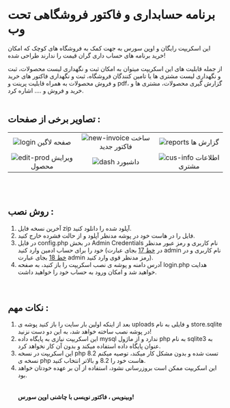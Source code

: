 # برنامه حسابداری و فاکتور فروشگاهی تحت وب
این اسکریپت رایگان و اوپن سورس به جهت کمک به فروشگاه های کوچک که امکان خرید برنامه های حساب داری گران قیمت را ندارند طراحی شده!

از جمله قابلیت های این اسکریپت میتوان به امکان ثبت و نگهداری لیست محصولات، ثبت و نگهداری لیست مشتری ها یا تامین کنندگان فروشگاه، ثبت و نگهداری فاکتور های خرید و فروش محصولات به همراه قابلیت پرینت و pdf، گزارش گیری محصولات، مشتری ها و خرید و فروش و .... اشاره کرد.
<br /><br />
## تصاویر برخی از صفحات :
| | | |
|:-------------------------:|:-------------------------:|:-------------------------:|
|![login](https://github.com/user-attachments/assets/c6368846-e74a-44a0-afde-2e292d52d069) صفحه لاگین|![new-invoice](https://github.com/user-attachments/assets/00f85e4b-b1c8-4721-8b97-c973178e2594) ساخت فاکتور جدید|![reports](https://github.com/user-attachments/assets/ba87ad02-11d5-4a7d-967c-fefe53b69998) گزارش ها|
|![edit-prod](https://github.com/user-attachments/assets/36df31fc-e71a-4504-ab6b-88922f8a83be) ویرایش محصول|![dash](https://github.com/user-attachments/assets/67217f46-5bbb-4f72-9266-58cc4378fafe) داشبورد|![cus-info](https://github.com/user-attachments/assets/d23b86f0-cc05-4fe6-8040-a2215e502449) اطلاعات مشتری|

<br /><br />
## روش نصب :
1. آخرین نسخه فایل zip آپلود شده را دانلود کنید.
2. فایل را در هاست خود در پوشه مدنظر آپلود و از حالت فشرده خارج کنید.
3. در فایل config.php در بخش Admin Credentials نام کاربری و رمز عبور مدنظر خود را برای حساب ادمین وارد کنید (در [خط 17](https://github.com/irpbz/webinvoice/blob/main/config.php#L17) بجای عبارت admin نام کاربری و در [خط 18](https://github.com/irpbz/webinvoice/blob/main/config.php#L18) بجای عبارت admin رمز مدنظر قوی وارد کنید).
4. آدرس دامنه و پوشه ی نصب اسکریپت را باز کنید، به صفحه login.php هدایت خواهید شد و امکان ورود به حساب خود را خواهید داشت.
<br /><br />‌‌
## نکات مهم :
1. بعد از اینکه اولین بار سایت را باز کنید پوشه ی uploads و فایلی به نام store.sqlite در پوشه نصب ساخته خواهد شد، به این دو دست نزنید!
2. این اسکریپت نیازی به پایگاه داده mysql ندارد و از ماژول php به نام sqlite3 به عنوان پایگاه داده استفاده میکند و بدون آن کار نخواهد کرد.
3. این اسکریپت در نسخه php 8.2 تست شده و بدون مشکل کار میکند، توصیه میکنم نسخه ی php هاست خود را 8.2 و بالاتر انتخاب کنید.
4. این اسکریپت ممکن است بروزرسانی نشود، استفاده از آن بر عهده خودتان خواهد بود.
<br /><br /><br />
**وبینویس ، فاکتور نویسی با چاشنی اوپن سورس!**
